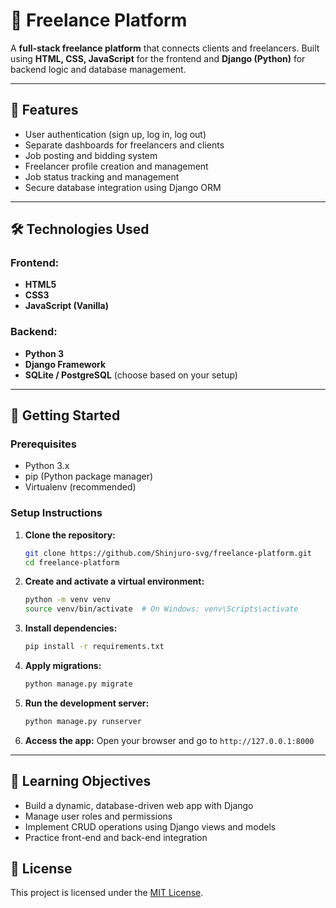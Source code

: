 # 💼 Freelance Platform

A **full-stack freelance platform** that connects clients and freelancers. Built using **HTML, CSS, JavaScript** for the frontend and **Django (Python)** for backend logic and database management.

---

## 📌 Features

* User authentication (sign up, log in, log out)
* Separate dashboards for freelancers and clients
* Job posting and bidding system
* Freelancer profile creation and management
* Job status tracking and management
* Secure database integration using Django ORM

---

## 🛠️ Technologies Used

### Frontend:

* **HTML5**
* **CSS3**
* **JavaScript (Vanilla)**

### Backend:

* **Python 3**
* **Django Framework**
* **SQLite / PostgreSQL** (choose based on your setup)

---

## 🚀 Getting Started

### Prerequisites

* Python 3.x
* pip (Python package manager)
* Virtualenv (recommended)

### Setup Instructions

1. **Clone the repository:**

   ```bash
   git clone https://github.com/Shinjuro-svg/freelance-platform.git
   cd freelance-platform
   ```

2. **Create and activate a virtual environment:**

   ```bash
   python -m venv venv
   source venv/bin/activate  # On Windows: venv\Scripts\activate
   ```

3. **Install dependencies:**

   ```bash
   pip install -r requirements.txt
   ```

4. **Apply migrations:**

   ```bash
   python manage.py migrate
   ```

5. **Run the development server:**

   ```bash
   python manage.py runserver
   ```

6. **Access the app:**
   Open your browser and go to `http://127.0.0.1:8000`

---

## 🧠 Learning Objectives

* Build a dynamic, database-driven web app with Django
* Manage user roles and permissions
* Implement CRUD operations using Django views and models
* Practice front-end and back-end integration


## 📄 License

This project is licensed under the [MIT License](LICENSE).
